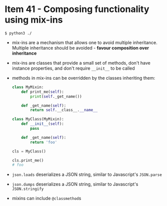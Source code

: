 # Item 41 - Composing functionality using mix-ins

```shell
$ python3 ./
```

- mix-ins are a mechanism that allows one to avoid multiple inheritance.
    Multiple inheritance should be avoided - **favour composition over
    inheritance**
- mix-ins are classes that provide a small set of methods, don't have instance
    properties, and don't require `__init__` to be called
- methods in mix-ins can be overridden by the classes inheriting them:

    ```python
    class MyMixin:
        def print_me(self):
            print(self._get_name())

        def _get_name(self):
            return self.__class__.__name__

    class MyClass(MyMixin):
        def __init__(self):
            pass

        def _get_name(self):
            return 'foo'

    cls = MyClass()

    cls.print_me()
    # foo
    ```
- `json.loads` deserializes a JSON string, similar to Javascript's `JSON.parse`
- `json.dumps` deserializes a JSON string, similar to Javascript's
    `JSON.stringify`
- mixins can include `@classmethod`s
